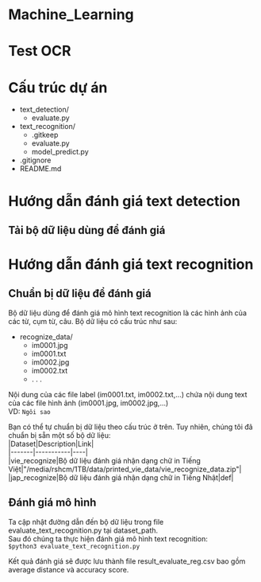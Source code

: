 # Machine_Learning
# Test OCR   

# Cấu trúc dự án  
- text_detection/  
   - evaluate.py  
- text_recognition/  
   - .gitkeep  
   - evaluate.py  
   - model_predict.py  
- .gitignore  
- README.md  

# Hướng dẫn đánh giá text detection  
## Tải bộ dữ liệu dùng để đánh giá  

# Hướng dẫn đánh giá text recognition  
## Chuẩn bị dữ liệu để đánh giá  
Bộ dữ liệu dùng để đánh giá mô hình text recognition là các hình ảnh của các từ, cụm từ, câu. Bộ dữ liệu có cấu trúc như sau:  
- recognize_data/  
  - im0001.jpg  
  - im0001.txt  
  - im0002.jpg  
  - im0002.txt  
  - . . .  

Nội dung của các file label (im0001.txt, im0002.txt,...) chứa nội dung text của các file hình ảnh (im0001.jpg, im0002.jpg,...)  
VD: ```Ngôi sao```  

Bạn có thể tự chuẩn bị dữ liệu theo cấu trúc ở trên. Tuy nhiên, chúng tôi đã chuẩn bị sẵn một số bộ dữ liệu:  
|Dataset|Description|Link|  
|-------|-----------|----|  
|vie_recognize|Bộ dữ liệu đánh giá nhận dạng chữ in Tiếng Việt|"/media/rshcm/1TB/data/printed_vie_data/vie_recognize_data.zip"|  
|jap_recognize|Bộ dữ liệu đánh giá nhận dạng chữ in Tiếng Nhật|def|  
## Đánh giá mô hình  
Ta cập nhật đường dẫn đến bộ dữ liệu trong file evaluate_text_recognition.py tại dataset_path.  
Sau đó chúng ta thực hiện đánh giá mô hình text recognition:  
```$python3 evaluate_text_recognition.py```  

Kết quả đánh giá sẽ được lưu thành file result_evaluate_reg.csv bao gồm average distance và accuracy score.
